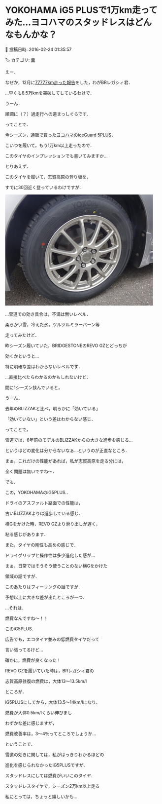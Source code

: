 # YOKOHAMA iG5 PLUSで1万km走ってみた…ヨコハマのスタッドレスはどんなもんかな？

📅 投稿日時: 2016-02-24 01:35:57

🏷️ カテゴリ: [車](cba0e8330b3f2ded7c1addfacc75d4547.md)

えー．


なぜか，12月に[77777km走った報告](e9691982bfd538dd3f6f95ddb5bc29bdc.md)をした，わがBRレガシィ君．


…早くも8.5万kmを突破してしているわけで．


うーん．


順調に（？）過走行への道まっしぐらです．





ってことで．


今シーズン，[通販で買ったヨコハマのiceGuard 5PLUS](ed37f79b998c2bb8649b52639399bb425.md)．


こいつを履いて，もう1万km以上走ったので．


このタイヤのインプレッションでも書いてみますか…





とりあえず．


このタイヤを履いて，志賀高原の登り坂を，


すでに30回近く登っているわけですが．




![96de65df73383675180e17590a2d7d7d.jpg](images/96de65df73383675180e17590a2d7d7d.jpg)




…雪道での効き具合は，不満は無いレベル．





柔らかい雪，冷えた氷，ツルツルミラーバーン等


走ってみたけど．


昨シーズン履いていた，BRIDGESTONEのREVO GZとどっちが


効くかというと…


特に明確な差はわからないレベルです．





…直接比べたらわかるのかもしれないけど．


間に1シーズン挟んでいると，


うーん．


去年のBLIZZAKと比べ，明らかに「効いている」


「効いていない」という差はわからない感じ．





ってことで，


雪道では，6年前のモデルのBLIZZAKからの大きな進歩を感じる…


というほどの変化は分からないなぁ…というのが正直なところ．


まぁ，これだけの性能があれば，私が志賀高原を走る分には，


全く問題は無いですね～．





でも．


この，YOKOHAMAのiG5PLUS.．


ドライのアスファルト路面での性能は，


古いBLIZZAKよりは進歩している感じ．


横Gをかけた時，REVO GZより滑り出しが遅く，


粘る感じがあります．


また，タイヤの剛性も高めの感じで．


ドライグリップと操作性は多少進化した感が…


まぁ，日常ではそうそう使うことのない横Gをかけた


領域の話ですが．





このあたりはフィーリングの話ですが．


予想以上に大きな差が出たところが一つ．


…それは．


燃費なんですね～！！





このiG5PLUS．


広告でも，エコタイヤ並みの低燃費タイヤだって


言い張ってるけど…


確かに，燃費が良くなった！





REVO GZを履いていた時は，BRレガシィ君の


志賀高原往復の燃費は，大体13～13.5km/l


ところが．


iG5PLUSにしてから，大体13.5～14km/lになり．


燃費が大体0.5km/lくらい伸びまし





わずかな差に感じますが，


燃費改善率は，3～4％ってところでしょうか…





ということで．


雪道の効きに関しては，私がはっきりわかるほどの


進化を感じられなかったiG5PLUSですが．


スタッドレスにしては燃費がいいこのタイヤ．


スタッドレスタイヤで，シーズン2万km以上走る


私にとっては，ちょっと嬉しいかも…
